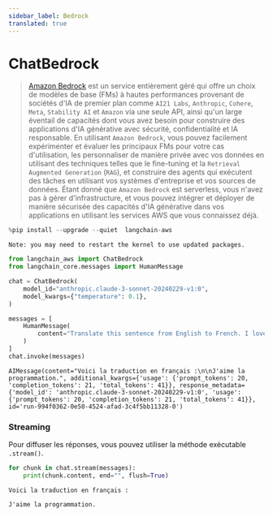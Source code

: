 ```yaml
---
sidebar_label: Bedrock
translated: true
---
```


# ChatBedrock

>[Amazon Bedrock](https://aws.amazon.com/bedrock/) est un service entièrement géré qui offre un choix de modèles de base (FMs) à hautes performances provenant de sociétés d'IA de premier plan comme `AI21 Labs`, `Anthropic`, `Cohere`, `Meta`, `Stability AI` et `Amazon` via une seule API, ainsi qu'un large éventail de capacités dont vous avez besoin pour construire des applications d'IA générative avec sécurité, confidentialité et IA responsable. En utilisant `Amazon Bedrock`, vous pouvez facilement expérimenter et évaluer les principaux FMs pour votre cas d'utilisation, les personnaliser de manière privée avec vos données en utilisant des techniques telles que le fine-tuning et la `Retrieval Augmented Generation` (`RAG`), et construire des agents qui exécutent des tâches en utilisant vos systèmes d'entreprise et vos sources de données. Étant donné que `Amazon Bedrock` est serverless, vous n'avez pas à gérer d'infrastructure, et vous pouvez intégrer et déployer de manière sécurisée des capacités d'IA générative dans vos applications en utilisant les services AWS que vous connaissez déjà.

```python
%pip install --upgrade --quiet  langchain-aws
```

```output
Note: you may need to restart the kernel to use updated packages.
```

```python
from langchain_aws import ChatBedrock
from langchain_core.messages import HumanMessage
```

```python
chat = ChatBedrock(
    model_id="anthropic.claude-3-sonnet-20240229-v1:0",
    model_kwargs={"temperature": 0.1},
)
```

```python
messages = [
    HumanMessage(
        content="Translate this sentence from English to French. I love programming."
    )
]
chat.invoke(messages)
```

```output
AIMessage(content="Voici la traduction en français :\n\nJ'aime la programmation.", additional_kwargs={'usage': {'prompt_tokens': 20, 'completion_tokens': 21, 'total_tokens': 41}}, response_metadata={'model_id': 'anthropic.claude-3-sonnet-20240229-v1:0', 'usage': {'prompt_tokens': 20, 'completion_tokens': 21, 'total_tokens': 41}}, id='run-994f0362-0e50-4524-afad-3c4f5bb11328-0')
```

### Streaming

Pour diffuser les réponses, vous pouvez utiliser la méthode exécutable `.stream()`.

```python
for chunk in chat.stream(messages):
    print(chunk.content, end="", flush=True)
```

```output
Voici la traduction en français :

J'aime la programmation.
```
